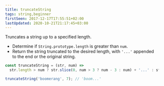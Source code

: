 ```yaml
---
title: truncateString
tags: string,beginner
firstSeen: 2017-12-17T17:55:51+02:00
lastUpdated: 2020-10-21T21:17:45+03:00
---
```


Truncates a string up to a specified length.

- Determine if `String.prototype.length` is greater than `num`.
- Return the string truncated to the desired length, with `'...'` appended to the end or the original string.

```js
const truncateString = (str, num) =>
  str.length > num ? str.slice(0, num > 3 ? num - 3 : num) + '...' : str;
```

```js
truncateString('boomerang', 7); // 'boom...'
```
